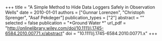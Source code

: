 +++
title = "A Simple Method to Hide Data Loggers Safely in Observation Wells"
date = 2010-01-01
authors = ["Gunnar Lorenzen", "Christoph Sprenger", "Asaf Pekdeger"]
publication_types = ["2"]
abstract = ""
selected = false
publication = "*Ground Water *"
url_pdf = "http://onlinelibrary.wiley.com/doi/10.1111/j.1745-6584.2010.00771.x/abstract"
doi = "10.1111/j.1745-6584.2010.00771.x"
+++

